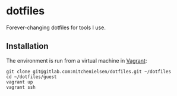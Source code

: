 # dotfiles

Forever-changing dotfiles for tools I use.

## Installation

The environment is run from a virtual machine in [Vagrant](https://vagrantup.com):

```shell
git clone git@gitlab.com:mitchenielsen/dotfiles.git ~/dotfiles
cd ~/dotfiles/guest
vagrant up
vagrant ssh
```
